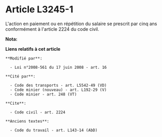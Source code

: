 # Article L3245-1

L'action en paiement ou en répétition du salaire se prescrit par cinq ans conformément à l'article 2224 du code civil.

**Nota:**



**Liens relatifs à cet article**

	**Modifié par**:

	  - Loi n°2008-561 du 17 juin 2008 - art. 16

	**Cité par**:

	  - Code des transports - art. L5542-49 (VD)
	  - Code minier (nouveau) - art. L192-29 (V)
	  - Code minier - art. 248 (VT)

	**Cite**:

	  - Code civil - art. 2224

	**Anciens textes**:

	  - Code du travail - art. L143-14 (AbD)
